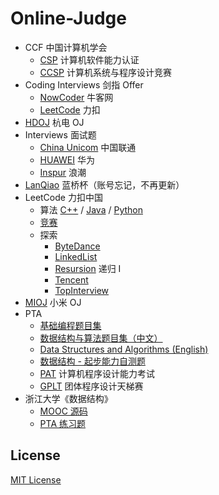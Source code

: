 # Online-Judge

- CCF 中国计算机学会
  - [CSP](CCF/CSP) 计算机软件能力认证
  - [CCSP](CCF/CCSP) 计算机系统与程序设计竞赛
- Coding Interviews 剑指 Offer
  - [NowCoder](CodingInterviews/NowCoder) 牛客网
  - [LeetCode](CodingInterviews/LeetCode) 力扣
- [HDOJ](HDOJ) 杭电 OJ
- Interviews 面试题
  - [China Unicom](Interviews/China%20Unicom) 中国联通
  - [HUAWEI](Interviews/HUAWEI) 华为
  - [Inspur](Interviews/Inspur) 浪潮
- [LanQiao](LanQiao) 蓝桥杯（账号忘记，不再更新）
- LeetCode 力扣中国
  - 算法 [C++](LeetCode/C) / [Java](LeetCode/Java) / [Python](LeetCode/Python)
  - [竞赛](LeetCode/Contest)
  - 探索
    - [ByteDance](LeetCode/Explore/ByteDance)
    - [LinkedList](LeetCode/Explore/LinkedList)
    - [Resursion](LeetCode/Explore/Recursion) 递归 I
    - [Tencent](LeetCode/Explore/Tencent)
    - [TopInterview](LeetCode/Explore/TopInterview)
- [MIOJ](MIOJ) 小米 OJ
- PTA
  - [基础编程题目集](PTA/Basic)
  - [数据结构与算法题目集（中文）](PTA/DataStructure)
  - [Data Structures and Algorithms (English)](PTA/DataStructureEng)
  - [数据结构 - 起步能力自测题](PTA/DS-Self-Test)
  - [PAT](PTA/PAT) 计算机程序设计能力考试
  - [GPLT](PTA/GPLT) 团体程序设计天梯赛
- 浙江大学《数据结构》
  - [MOOC 源码](ZJUDS/MOOC_Source)
  - [PTA 练习题](ZJUDS/PTA)

## License

[MIT License](LICENSE)